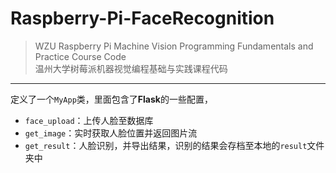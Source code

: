 # Raspberry-Pi-FaceRecognition
>WZU Raspberry Pi Machine Vision Programming Fundamentals and Practice Course Code  
>温州大学树莓派机器视觉编程基础与实践课程代码

---

定义了一个`MyApp`类，里面包含了**Flask**的一些配置，
- `face_upload`：上传人脸至数据库
- `get_image`：实时获取人脸位置并返回图片流
- `get_result`：人脸识别，并导出结果，识别的结果会存档至本地的`result`文件夹中
